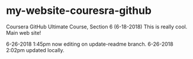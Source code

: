 # my-website-couresra-github
Coursera GitHub Ultimate Course, Section 6   (6-18-2018)
This is really cool.
Main web site!

6-26-2018 1:45pm now editing on update-readme branch.
6-26-2018 2:02pm updated locally.

